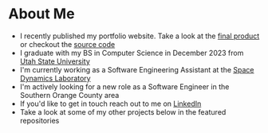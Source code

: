 # About Me
- I recently published my portfolio website. Take a look at the [final product](https://www.cartwatson.com) or checkout the [source code](https://github.com/cartwatson/cartwatson.github.io)
- I graduate with my BS in Computer Science in December 2023 from [Utah State University](https://www.usu.edu/)
- I'm currently working as a Software Engineering Assistant at the [Space Dynamics Laboratory](https://www.sdl.usu.edu/)
- I'm actively looking for a new role as a Software Engineer in the Southern Orange County area
- If you'd like to get in touch reach out to me on [LinkedIn](https://www.linkedin.com/in/cartwatson)
- Take a look at some of my other projects below in the featured repositories
